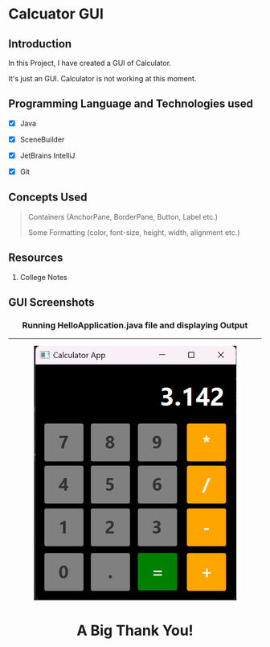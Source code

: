 # **Calcuator GUI**


## **Introduction**

In this Project, I have created a GUI of Calculator.

It's just an GUI. Calculator is not working at this moment.

 
## **Programming Language and Technologies used**
 
- [x] Java
- [x] SceneBuilder
- [x] JetBrains IntelliJ
- [x] Git


## **Concepts Used**
> Containers (AnchorPane, BorderPane, Button, Label etc.)
>
> Some Formatting (color, font-size, height, width, alignment etc.)


## **Resources**
1. College Notes

## **GUI Screenshots**
<div align="center"><h3>Running HelloApplication.java file and displaying Output</h3></div>
<hr> 

<div align="center">

![GUI](./images/SS.png)

</div>

# <div align="center">**A Big Thank You!**</div>

